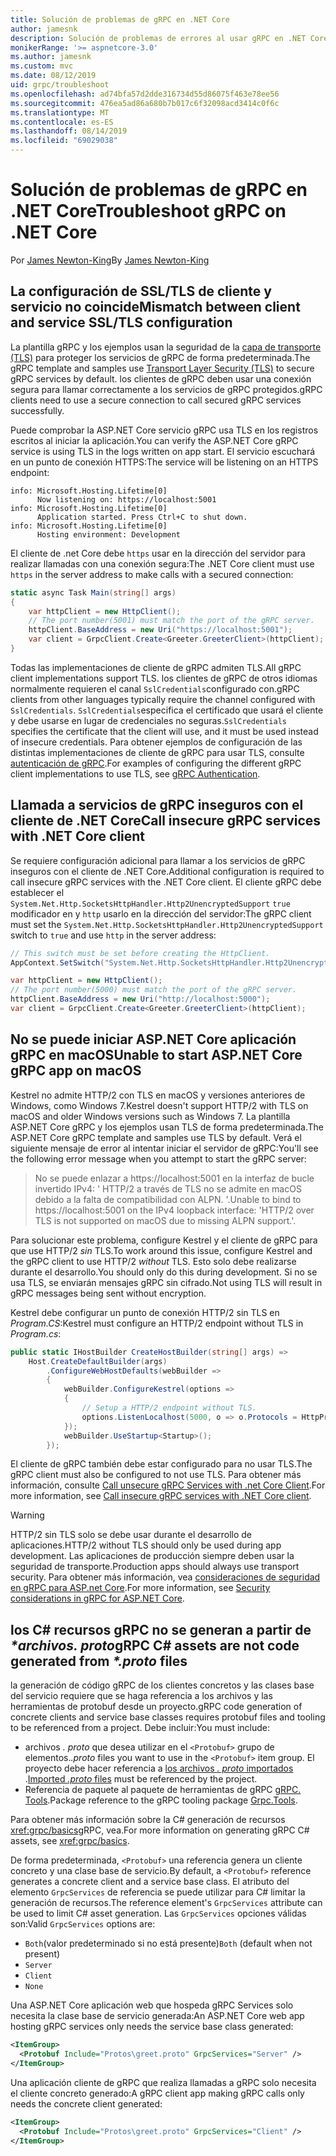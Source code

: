 ```yaml
---
title: Solución de problemas de gRPC en .NET Core
author: jamesnk
description: Solución de problemas de errores al usar gRPC en .NET Core.
monikerRange: '>= aspnetcore-3.0'
ms.author: jamesnk
ms.custom: mvc
ms.date: 08/12/2019
uid: grpc/troubleshoot
ms.openlocfilehash: ad74bfa57d2dde316734d55d86075f463e78ee56
ms.sourcegitcommit: 476ea5ad86a680b7b017c6f32098acd3414c0f6c
ms.translationtype: MT
ms.contentlocale: es-ES
ms.lasthandoff: 08/14/2019
ms.locfileid: "69029038"
---
```

# <a name="troubleshoot-grpc-on-net-core"></a><span data-ttu-id="fd4ba-103">Solución de problemas de gRPC en .NET Core</span><span class="sxs-lookup"><span data-stu-id="fd4ba-103">Troubleshoot gRPC on .NET Core</span></span>

<span data-ttu-id="fd4ba-104">Por [James Newton-King](https://twitter.com/jamesnk)</span><span class="sxs-lookup"><span data-stu-id="fd4ba-104">By [James Newton-King](https://twitter.com/jamesnk)</span></span>

## <a name="mismatch-between-client-and-service-ssltls-configuration"></a><span data-ttu-id="fd4ba-105">La configuración de SSL/TLS de cliente y servicio no coincide</span><span class="sxs-lookup"><span data-stu-id="fd4ba-105">Mismatch between client and service SSL/TLS configuration</span></span>

<span data-ttu-id="fd4ba-106">La plantilla gRPC y los ejemplos usan la seguridad de la [capa de transporte (TLS)](https://tools.ietf.org/html/rfc5246) para proteger los servicios de gRPC de forma predeterminada.</span><span class="sxs-lookup"><span data-stu-id="fd4ba-106">The gRPC template and samples use [Transport Layer Security (TLS)](https://tools.ietf.org/html/rfc5246) to secure gRPC services by default.</span></span> <span data-ttu-id="fd4ba-107">los clientes de gRPC deben usar una conexión segura para llamar correctamente a los servicios de gRPC protegidos.</span><span class="sxs-lookup"><span data-stu-id="fd4ba-107">gRPC clients need to use a secure connection to call secured gRPC services successfully.</span></span>

<span data-ttu-id="fd4ba-108">Puede comprobar la ASP.NET Core servicio gRPC usa TLS en los registros escritos al iniciar la aplicación.</span><span class="sxs-lookup"><span data-stu-id="fd4ba-108">You can verify the ASP.NET Core gRPC service is using TLS in the logs written on app start.</span></span> <span data-ttu-id="fd4ba-109">El servicio escuchará en un punto de conexión HTTPS:</span><span class="sxs-lookup"><span data-stu-id="fd4ba-109">The service will be listening on an HTTPS endpoint:</span></span>

```
info: Microsoft.Hosting.Lifetime[0]
      Now listening on: https://localhost:5001
info: Microsoft.Hosting.Lifetime[0]
      Application started. Press Ctrl+C to shut down.
info: Microsoft.Hosting.Lifetime[0]
      Hosting environment: Development
```

<span data-ttu-id="fd4ba-110">El cliente de .net Core debe `https` usar en la dirección del servidor para realizar llamadas con una conexión segura:</span><span class="sxs-lookup"><span data-stu-id="fd4ba-110">The .NET Core client must use `https` in the server address to make calls with a secured connection:</span></span>

```csharp
static async Task Main(string[] args)
{
    var httpClient = new HttpClient();
    // The port number(5001) must match the port of the gRPC server.
    httpClient.BaseAddress = new Uri("https://localhost:5001");
    var client = GrpcClient.Create<Greeter.GreeterClient>(httpClient);
}
```

<span data-ttu-id="fd4ba-111">Todas las implementaciones de cliente de gRPC admiten TLS.</span><span class="sxs-lookup"><span data-stu-id="fd4ba-111">All gRPC client implementations support TLS.</span></span> <span data-ttu-id="fd4ba-112">los clientes de gRPC de otros idiomas normalmente requieren el canal `SslCredentials`configurado con.</span><span class="sxs-lookup"><span data-stu-id="fd4ba-112">gRPC clients from other languages typically require the channel configured with `SslCredentials`.</span></span> <span data-ttu-id="fd4ba-113">`SslCredentials`especifica el certificado que usará el cliente y debe usarse en lugar de credenciales no seguras.</span><span class="sxs-lookup"><span data-stu-id="fd4ba-113">`SslCredentials` specifies the certificate that the client will use, and it must be used instead of insecure credentials.</span></span> <span data-ttu-id="fd4ba-114">Para obtener ejemplos de configuración de las distintas implementaciones de cliente de gRPC para usar TLS, consulte [autenticación de gRPC](https://www.grpc.io/docs/guides/auth/).</span><span class="sxs-lookup"><span data-stu-id="fd4ba-114">For examples of configuring the different gRPC client implementations to use TLS, see [gRPC Authentication](https://www.grpc.io/docs/guides/auth/).</span></span>

## <a name="call-insecure-grpc-services-with-net-core-client"></a><span data-ttu-id="fd4ba-115">Llamada a servicios de gRPC inseguros con el cliente de .NET Core</span><span class="sxs-lookup"><span data-stu-id="fd4ba-115">Call insecure gRPC services with .NET Core client</span></span>

<span data-ttu-id="fd4ba-116">Se requiere configuración adicional para llamar a los servicios de gRPC inseguros con el cliente de .NET Core.</span><span class="sxs-lookup"><span data-stu-id="fd4ba-116">Additional configuration is required to call insecure gRPC services with the .NET Core client.</span></span> <span data-ttu-id="fd4ba-117">El cliente gRPC debe establecer el `System.Net.Http.SocketsHttpHandler.Http2UnencryptedSupport` `true` modificador en y `http` usarlo en la dirección del servidor:</span><span class="sxs-lookup"><span data-stu-id="fd4ba-117">The gRPC client must set the `System.Net.Http.SocketsHttpHandler.Http2UnencryptedSupport` switch to `true` and use `http` in the server address:</span></span>

```csharp
// This switch must be set before creating the HttpClient.
AppContext.SetSwitch("System.Net.Http.SocketsHttpHandler.Http2UnencryptedSupport", true);

var httpClient = new HttpClient();
// The port number(5000) must match the port of the gRPC server.
httpClient.BaseAddress = new Uri("http://localhost:5000");
var client = GrpcClient.Create<Greeter.GreeterClient>(httpClient);
```

## <a name="unable-to-start-aspnet-core-grpc-app-on-macos"></a><span data-ttu-id="fd4ba-118">No se puede iniciar ASP.NET Core aplicación gRPC en macOS</span><span class="sxs-lookup"><span data-stu-id="fd4ba-118">Unable to start ASP.NET Core gRPC app on macOS</span></span>

<span data-ttu-id="fd4ba-119">Kestrel no admite HTTP/2 con TLS en macOS y versiones anteriores de Windows, como Windows 7.</span><span class="sxs-lookup"><span data-stu-id="fd4ba-119">Kestrel doesn't support HTTP/2 with TLS on macOS and older Windows versions such as Windows 7.</span></span> <span data-ttu-id="fd4ba-120">La plantilla ASP.NET Core gRPC y los ejemplos usan TLS de forma predeterminada.</span><span class="sxs-lookup"><span data-stu-id="fd4ba-120">The ASP.NET Core gRPC template and samples use TLS by default.</span></span> <span data-ttu-id="fd4ba-121">Verá el siguiente mensaje de error al intentar iniciar el servidor de gRPC:</span><span class="sxs-lookup"><span data-stu-id="fd4ba-121">You'll see the following error message when you attempt to start the gRPC server:</span></span>

> <span data-ttu-id="fd4ba-122">No se puede enlazar a https://localhost:5001 en la interfaz de bucle invertido IPv4: ' HTTP/2 a través de TLS no se admite en macOS debido a la falta de compatibilidad con ALPN. '.</span><span class="sxs-lookup"><span data-stu-id="fd4ba-122">Unable to bind to https://localhost:5001 on the IPv4 loopback interface: 'HTTP/2 over TLS is not supported on macOS due to missing ALPN support.'.</span></span>

<span data-ttu-id="fd4ba-123">Para solucionar este problema, configure Kestrel y el cliente de gRPC para que use HTTP/2 *sin* TLS.</span><span class="sxs-lookup"><span data-stu-id="fd4ba-123">To work around this issue, configure Kestrel and the gRPC client to use HTTP/2 *without* TLS.</span></span> <span data-ttu-id="fd4ba-124">Esto solo debe realizarse durante el desarrollo.</span><span class="sxs-lookup"><span data-stu-id="fd4ba-124">You should only do this during development.</span></span> <span data-ttu-id="fd4ba-125">Si no se usa TLS, se enviarán mensajes gRPC sin cifrado.</span><span class="sxs-lookup"><span data-stu-id="fd4ba-125">Not using TLS will result in gRPC messages being sent without encryption.</span></span>

<span data-ttu-id="fd4ba-126">Kestrel debe configurar un punto de conexión HTTP/2 sin TLS en *Program.CS*:</span><span class="sxs-lookup"><span data-stu-id="fd4ba-126">Kestrel must configure an HTTP/2 endpoint without TLS in *Program.cs*:</span></span>

```csharp
public static IHostBuilder CreateHostBuilder(string[] args) =>
    Host.CreateDefaultBuilder(args)
        .ConfigureWebHostDefaults(webBuilder =>
        {
            webBuilder.ConfigureKestrel(options =>
            {
                // Setup a HTTP/2 endpoint without TLS.
                options.ListenLocalhost(5000, o => o.Protocols = HttpProtocols.Http2);
            });
            webBuilder.UseStartup<Startup>();
        });
```

<span data-ttu-id="fd4ba-127">El cliente de gRPC también debe estar configurado para no usar TLS.</span><span class="sxs-lookup"><span data-stu-id="fd4ba-127">The gRPC client must also be configured to not use TLS.</span></span> <span data-ttu-id="fd4ba-128">Para obtener más información, consulte [Call unsecure gRPC Services with .net Core Client](#call-insecure-grpc-services-with-net-core-client).</span><span class="sxs-lookup"><span data-stu-id="fd4ba-128">For more information, see [Call insecure gRPC services with .NET Core client](#call-insecure-grpc-services-with-net-core-client).</span></span>

> [!WARNING]
> <span data-ttu-id="fd4ba-129">HTTP/2 sin TLS solo se debe usar durante el desarrollo de aplicaciones.</span><span class="sxs-lookup"><span data-stu-id="fd4ba-129">HTTP/2 without TLS should only be used during app development.</span></span> <span data-ttu-id="fd4ba-130">Las aplicaciones de producción siempre deben usar la seguridad de transporte.</span><span class="sxs-lookup"><span data-stu-id="fd4ba-130">Production apps should always use transport security.</span></span> <span data-ttu-id="fd4ba-131">Para obtener más información, vea [consideraciones de seguridad en gRPC para ASP.net Core](xref:grpc/security#transport-security).</span><span class="sxs-lookup"><span data-stu-id="fd4ba-131">For more information, see [Security considerations in gRPC for ASP.NET Core](xref:grpc/security#transport-security).</span></span>

## <a name="grpc-c-assets-are-not-code-generated-from-proto-files"></a><span data-ttu-id="fd4ba-132">los C# recursos gRPC no se generan a partir de  *\*archivos. proto*</span><span class="sxs-lookup"><span data-stu-id="fd4ba-132">gRPC C# assets are not code generated from *\*.proto* files</span></span>

<span data-ttu-id="fd4ba-133">la generación de código gRPC de los clientes concretos y las clases base del servicio requiere que se haga referencia a los archivos y las herramientas de protobuf desde un proyecto.</span><span class="sxs-lookup"><span data-stu-id="fd4ba-133">gRPC code generation of concrete clients and service base classes requires protobuf files and tooling to be referenced from a project.</span></span> <span data-ttu-id="fd4ba-134">Debe incluir:</span><span class="sxs-lookup"><span data-stu-id="fd4ba-134">You must include:</span></span>

* <span data-ttu-id="fd4ba-135">archivos *. proto* que desea utilizar en el `<Protobuf>` grupo de elementos.</span><span class="sxs-lookup"><span data-stu-id="fd4ba-135">*.proto* files you want to use in the `<Protobuf>` item group.</span></span> <span data-ttu-id="fd4ba-136">El proyecto debe hacer referencia a [los archivos *. proto* importados](https://developers.google.com/protocol-buffers/docs/proto3#importing-definitions) .</span><span class="sxs-lookup"><span data-stu-id="fd4ba-136">[Imported *.proto* files](https://developers.google.com/protocol-buffers/docs/proto3#importing-definitions) must be referenced by the project.</span></span>
* <span data-ttu-id="fd4ba-137">Referencia de paquete al paquete de herramientas de gRPC [gRPC. Tools](https://www.nuget.org/packages/Grpc.Tools/).</span><span class="sxs-lookup"><span data-stu-id="fd4ba-137">Package reference to the gRPC tooling package [Grpc.Tools](https://www.nuget.org/packages/Grpc.Tools/).</span></span>

<span data-ttu-id="fd4ba-138">Para obtener más información sobre la C# generación de recursos <xref:grpc/basics>gRPC, vea.</span><span class="sxs-lookup"><span data-stu-id="fd4ba-138">For more information on generating gRPC C# assets, see <xref:grpc/basics>.</span></span>

<span data-ttu-id="fd4ba-139">De forma predeterminada, `<Protobuf>` una referencia genera un cliente concreto y una clase base de servicio.</span><span class="sxs-lookup"><span data-stu-id="fd4ba-139">By default, a `<Protobuf>` reference generates a concrete client and a service base class.</span></span> <span data-ttu-id="fd4ba-140">El atributo del elemento `GrpcServices` de referencia se puede utilizar para C# limitar la generación de recursos.</span><span class="sxs-lookup"><span data-stu-id="fd4ba-140">The reference element's `GrpcServices` attribute can be used to limit C# asset generation.</span></span> <span data-ttu-id="fd4ba-141">Las `GrpcServices` opciones válidas son:</span><span class="sxs-lookup"><span data-stu-id="fd4ba-141">Valid `GrpcServices` options are:</span></span>

* <span data-ttu-id="fd4ba-142">`Both`(valor predeterminado si no está presente)</span><span class="sxs-lookup"><span data-stu-id="fd4ba-142">`Both` (default when not present)</span></span>
* `Server`
* `Client`
* `None`

<span data-ttu-id="fd4ba-143">Una ASP.NET Core aplicación web que hospeda gRPC Services solo necesita la clase base de servicio generada:</span><span class="sxs-lookup"><span data-stu-id="fd4ba-143">An ASP.NET Core web app hosting gRPC services only needs the service base class generated:</span></span>

```xml
<ItemGroup>
  <Protobuf Include="Protos\greet.proto" GrpcServices="Server" />
</ItemGroup>
```

<span data-ttu-id="fd4ba-144">Una aplicación cliente de gRPC que realiza llamadas a gRPC solo necesita el cliente concreto generado:</span><span class="sxs-lookup"><span data-stu-id="fd4ba-144">A gRPC client app making gRPC calls only needs the concrete client generated:</span></span>

```xml
<ItemGroup>
  <Protobuf Include="Protos\greet.proto" GrpcServices="Client" />
</ItemGroup>
```
